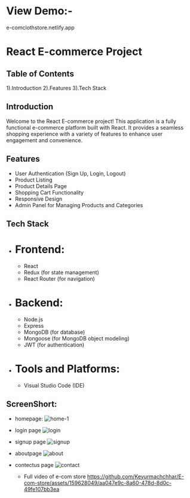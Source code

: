 # View Demo:-
e-comclothstore.netlify.app
# React E-commerce Project

## Table of Contents
1).Introduction
2).Features
3).Tech Stack

## Introduction
Welcome to the React E-commerce project! This application is a fully functional e-commerce platform built with React. It provides a seamless shopping experience with a variety of features to enhance user engagement and convenience.

## Features
* User Authentication (Sign Up, Login, Logout)
* Product Listing
* Product Details Page
* Shopping Cart Functionality
* Responsive Design
* Admin Panel for Managing Products and Categories

## Tech Stack
* # Frontend:
    * React
    * Redux (for state management)
    * React Router (for navigation)
  
* # Backend:
    * Node.js
    * Express
    * MongoDB (for database)
    * Mongoose (for MongoDB object modeling)
    * JWT (for authentication)
  
* # Tools and Platforms:
    * Visual Studio Code (IDE)

 ## ScreenShort:
 * homepage:
![home-1](https://github.com/Keyurmachchhar/E-com-store/assets/159628049/0ffada0c-5bb5-4081-9366-b49e6ef07083)

 * login page
![login](https://github.com/Keyurmachchhar/E-com-store/assets/159628049/8cc2e6f0-25a6-4a82-9bd5-90ea8c0ac8f9)

 * signup page
![signup](https://github.com/Keyurmachchhar/E-com-store/assets/159628049/32f75457-cd27-4657-8316-ec679efede8b)

 * aboutpage
![about](https://github.com/Keyurmachchhar/E-com-store/assets/159628049/373e710b-c01e-477e-b7f8-ad2126bb17ec)

 * contectus page
![contact](https://github.com/Keyurmachchhar/E-com-store/assets/159628049/ff4ffbeb-5c75-4b06-a317-21b4f70d93b4)

   * Full video of e-com store
https://github.com/Keyurmachchhar/E-com-store/assets/159628049/aa047e9c-8a60-478d-8d0c-49fe107bb3ea
